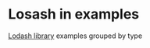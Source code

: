 # Losash in examples
<a href='https://lodash.com/docs/'>Lodash library</a> examples grouped by type
